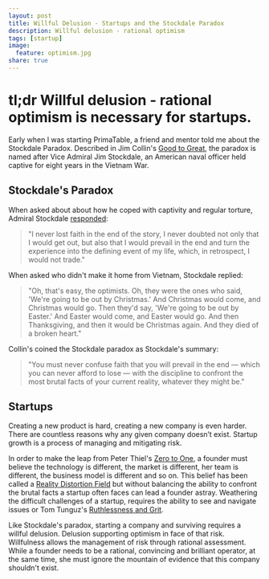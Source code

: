 ```yaml
---
layout: post
title: Willful Delusion - Startups and the Stockdale Paradox
description: Willful delusion - rational optimism
tags: [startup]
image:
  feature: optimism.jpg
share: true
---
```


# tl;dr Willful delusion - rational optimism is necessary for startups.

Early when I was starting PrimaTable, a friend and mentor told me about the Stockdale Paradox.  Described in Jim Collin's [Good to Great](http://www.amazon.com/gp/product/0066620996), the paradox is named after Vice Admiral Jim Stockdale, an American naval officer held captive for eight years in the Vietnam War.

## Stockdale's Paradox

When asked about about how he coped with captivity and regular torture, Admiral Stockdale [responded](http://en.wikipedia.org/wiki/James_Stockdale):

> "I never lost faith in the end of the story, I never doubted not only that I would get out, but also that I would prevail in the end and turn the experience into the defining event of my life, which, in retrospect, I would not trade."

When asked who didn't make it home from Vietnam, Stockdale replied:

> "Oh, that's easy, the optimists. Oh, they were the ones who said, 'We're going to be out by Christmas.' And Christmas would come, and Christmas would go. Then they'd say, 'We're going to be out by Easter.' And Easter would come, and Easter would go. And then Thanksgiving, and then it would be Christmas again. And they died of a broken heart."

Collin's coined the Stockdale paradox as Stockdale's summary:

> "You must never confuse faith that you will prevail in the end — which you can never afford to lose — with the discipline to confront the most brutal facts of your current reality, whatever they might be."

## Startups

Creating a new product is hard, creating a new company is even harder. There are countless reasons why any given company doesn’t exist. Startup growth is a process of managing and mitigating risk.

In order to make the leap from Peter Thiel's [Zero to One](http://blakemasters.com/post/20400301508/cs183class1), a founder must believe the technology is different, the market is different, her team is different, the business model is different and so on.  This belief has been called a [Reality Distortion Field](http://en.wikipedia.org/wiki/Reality_distortion_field) but without balancing the ability to confront the brutal facts a startup often faces can lead a founder astray.  Weathering the difficult challenges of a startup, requires the ability to see and navigate issues or Tom Tunguz's [Ruthlessness and Grit](http://tomtunguz.com/management-feedback-loops/).

Like Stockdale's paradox, starting a company and surviving requires a willful delusion.  Delusion supporting optimism in face of that risk. Willfulness allows the management of risk through rational assessment.  While a founder needs to be a rational, convincing and brilliant operator, at the same time, she must ignore the mountain of evidence that this company shouldn't exist.



